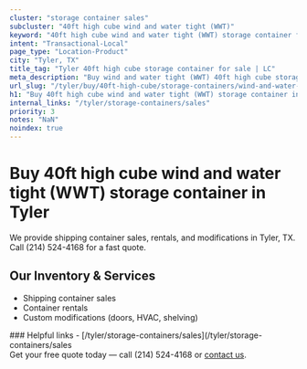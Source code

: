 ```yaml
---
cluster: "storage container sales"
subcluster: "40ft high cube wind and water tight (WWT)"
keyword: "40ft high cube wind and water tight (WWT) storage container for sale Tyler, TX"
intent: "Transactional-Local"
page_type: "Location-Product"
city: "Tyler, TX"
title_tag: "Tyler 40ft high cube storage container for sale | LC"
meta_description: "Buy wind and water tight (WWT) 40ft high cube storage container sale with local delivery in Tyler, TX. LC Container — local Since 2003. Request a fast quote today."
url_slug: "/tyler/buy/40ft-high-cube/storage-containers/wind-and-water-tight-wwt"
h1: "Buy 40ft high cube wind and water tight (WWT) storage container in Tyler"
internal_links: "/tyler/storage-containers/sales"
priority: 3
notes: "NaN"
noindex: true
---
```


# Buy 40ft high cube wind and water tight (WWT) storage container in Tyler

We provide shipping container sales, rentals, and modifications in Tyler, TX. Call (214) 524-4168 for a fast quote.

## Our Inventory & Services
- Shipping container sales
- Container rentals
- Custom modifications (doors, HVAC, shelving)

<div data-section="internal-links">
### Helpful links
- [/tyler/storage-containers/sales](/tyler/storage-containers/sales
</div>

<div data-section="cta">
Get your free quote today — call (214) 524-4168 or <a href="/contact">contact us</a>.
</div>

<script type="application/ld+json">{"@context":"https://schema.org","@type":"FAQPage","mainEntity":[{"@type":"Question","name":"How much does delivery cost in Tyler, TX?","acceptedAnswer":{"@type":"Answer","text":"Delivery costs vary by distance and container size. Most deliveries in Tyler, TX range from $150-$300. Call (214) 524-4168 for an exact quote based on your specific location."}},{"@type":"Question","name":"Do you offer financing or payment plans?","acceptedAnswer":{"@type":"Answer","text":"We accept major credit cards, checks, and can discuss commercial terms for bulk purchases. Call (214) 524-4168 to discuss options."}},{"@type":"Question","name":"Can you customize containers in Tyler, TX?","acceptedAnswer":{"@type":"Answer","text":"Yes — we perform modifications like doors, HVAC, insulation, and shelving. Request a custom quote at (214) 524-4168 or via our contact form."}}]}</script>
